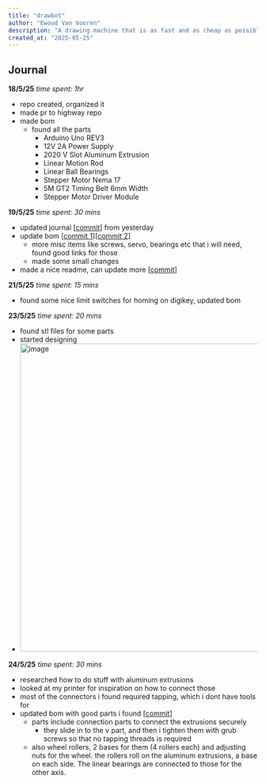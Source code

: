 ```yaml
---
title: "drawbot"
author: "Ewoud Van Vooren"
description: "A drawing machine that is as fast and as cheap as possible"
created_at: "2025-05-25"
---
```


## Journal
**18/5/25** *time spent: 1hr*
 - repo created, organized it
 - made pr to highway repo
 - made bom
    - found all the parts
        - Arduino Uno REV3
        - 12V 2A Power Supply
        - 2020 V Slot Aluminum Extrusion
        - Linear Motion Rod
        - Linear Ball Bearings
        - Stepper Motor Nema 17
        - 5M GT2 Timing Belt 6mm Width
        - Stepper Motor Driver Module

**19/5/25** *time spent: 30 mins*
 - updated journal [[commit](https://github.com/EwoudVV/drawbot/commit/50e35cfa68b8b6b28bf3ccec420033e38243821c)] from yesterday
 - update bom [[commit 1](https://github.com/EwoudVV/drawbot/commit/d7c03af33f3740dc8db9d91a1a45316af86a2cfb)][[commit 2](https://github.com/EwoudVV/drawbot/commit/1cbc16131d8af86ff61878edf334b16d864162b7)]
    - more misc items like screws, servo, bearings etc that i will need, found good links for those
    - made some small changes
 - made a nice readme, can update more [[commit](https://github.com/EwoudVV/drawbot/commit/9d6c27ab3a7f5787f335faa75507cd3d0add2d44)]

**21/5/25** *time spent: 15 mins*
 - found some nice limit switches for homing on digikey, updated bom

**23/5/25** *time spent: 20 mins*
 - found stl files for some parts
 - started designing
 - <img width="622" alt="image" src="https://github.com/user-attachments/assets/43933af5-9d0d-4029-b5b1-4ff4d70892e5" />

**24/5/25** *time spent: 30 mins*
 - researched how to do stuff with aluminum extrusions
 - looked at my printer for inspiration on how to connect those
 - most of the connectors i found required tapping, which i dont have tools for
 - updated bom with good parts i found [[commit](https://github.com/EwoudVV/drawbot/commit/4ae2a4a4eb12693b451b2eabf4d3502016529dd1)]
     - parts include connection parts to connect the extrusions securely
         - they slide in to the v part, and then i tighten them with grub screws so that no tapping threads is required
     - also wheel rollers, 2 bases for them (4 rollers each) and adjusting nuts for the wheel. the rollers roll on the aluminum extrusions, a base on each side. The linear bearings are connected to those for the other axis.
